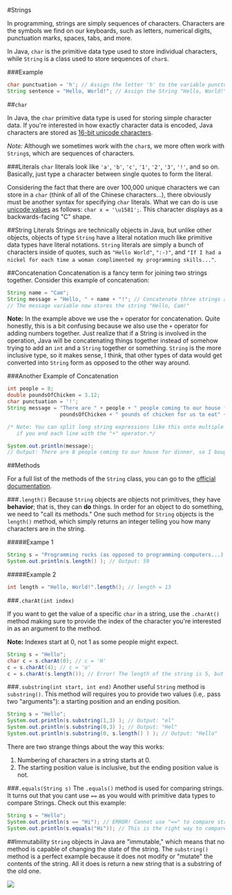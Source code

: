#Strings

In programming, strings are simply sequences of characters. Characters are the symbols we find on our keyboards, such as letters, numerical digits, punctuation marks, spaces, tabs, and more.

In Java, `char` is the primitive data type used to store individual characters, while `String` is a class used to store sequences of `char`s.

###Example
```java
char punctuation = 'h'; // Assign the letter 'h' to the variable punctuation.
String sentence = "Hello, World!"; // Assign the String "Hello, World!" to the variable sentence.
```

##`char`

In Java, the `char` primitive data type is used for storing simple character data. If you're interested in how exactly character data is encoded, Java characters are stored as [16-bit unicode characters](http://en.wikipedia.org/wiki/UTF-16).

*Note:* Although we sometimes work with the `char`s, we more often work with `String`s, which are sequences of characters.

###Literals
`char` literals look like `'a'`, `'b'`, `'c'`, `'1'`, `'2'`, `'3'`, `'!'`, and so on. Basically, just type a character between single quotes to form the literal.

Considering the fact that there are over 100,000 unique characters we can store in a `char` (think of all of the Chinese characters...), there obviously must be another syntax for specifying `char` literals. What we can do is use [unicode values](http://en.wikipedia.org/wiki/List_of_Unicode_characters) as follows: `char x = '\u1581';`. This character displays as a backwards-facing "C" shape.

##String Literals
Strings are technically objects in Java, but unlike other objects, objects of type `String` have a literal notation much like primitive data types have literal notations. `String` literals are simply a bunch of characters inside of quotes, such as `"Hello World"`, `":-)"`, and `"If I had a nickel for each time a woman complimented my programming skills..."`.

##Concatenation
Concatenation is a fancy term for joining two strings together. Consider this example of concatenation:

```java
String name = "Cam";
String message = "Hello, " + name + "!"; // Concatenate three strings and assign them to the message variable.
// The message variable now stores the string "Hello, Cam!"
```

**Note:** In the example above we use the `+` operator for concatenation. Quite honestly, this is a bit confusing because we also use the `+` operator for adding numbers together. Just realize that if a String is involved in the operation, Java will be concatenating things together instead of somehow trying to add an `int` and a `String` together or something. `String` is the more inclusive type, so it makes sense, I think, that other types of data would get converted into `String` form as opposed to the other way around.

###Another Example of Concatenation
```Java
int people = 8;
double poundsOfChicken = 3.12;
char punctuation = '!';
String message = "There are " + people + " people coming to our house for dinner, so I bought " +
                 poundsOfChicken + " pounds of chicken for us to eat" + punctuation;

/* Note: You can split long string expressions like this onto multiple lines
   if you end each line with the "+" operator.*/

System.out.println(message);
// Output: There are 8 people coming to our house for dinner, so I bought 3.12 pounds of chicken for us to eat!
```
##Methods

For a full list of the methods of the `String` class, you can go to the [official documentation](http://docs.oracle.com/javase/7/docs/api/java/lang/String.html#method_summary).

###`.length()`
Because `String` objects are objects not primitives, they have **behavior**; that is, they can **do** things. In order for an object to do something, we need to "call its methods." One such method for `String` objects is the `length()` method, which simply returns an integer telling you how many characters are in the string.

#####Exampe 1
```java
String s = "Programming rocks (as opposed to programming computers...)!";
System.out.println(s.length() ); // Output: 59
```
#####Example 2
```java
int length = "Hello, World!".length(); // length = 13
```

###`.charAt(int index)`

If you want to get the value of a specific `char` in a string, use the `.charAt()` method making sure to provide the index of the character you're interested in as an argument to the method.

**Note:** Indexes start at 0, not 1 as some people might expect.

```java
String s = "Hello";
char c = s.charAt(0); // c = 'H'
c = s.charAt(4); // c = 'o'
c = s.charAt(s.length()); // Error! The length of the string is 5, but there are only characters in positions 0-4.
```

###`.substring(int start, int end)`
Another useful `String` method is `substring()`. This method will requires you to provide two values (i.e,. pass two "arguments"): a starting position and an ending position. 

```java
String s = "Hello";
System.out.println(s.substring(1,3) ); // Output: "el"
System.out.println(s.substring(0,3) ); // Output: "Hel"
System.out.println(s.substring(0, s.length() ) ); // Output: "Hello"
```

There are two strange things about the way this works:
1. Numbering of characters in a string starts at 0.
2. The starting position value is inclusive, but the ending position value is not.

###`.equals(String s)`
The `.equals()` method is used for comparing strings. It turns out that you cant use `==` as you would with primitive data types to compare Strings. Check out this example:

```java
String s = "Hello";
System.out.println(s == "Hi"); // ERROR! Cannot use "==" to compare strings
System.out.println(s.equals("Hi")); // This is the right way to compare strings
```

##Immutability
`String` objects in Java are "immutable," which means that no method is capable of changing the state of the string. The `substring()` method is a perfect example because it does not modify or "mutate" the contents of the string. All it does is return a new string that is a substring of the old one.

![](http://christensenacademy.org/img/signature.png)

